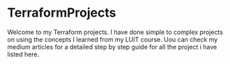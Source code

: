 # TerraformProjects

<p> Welcome to my Terraform projects.
I have done simple to complex projects on using the concepts I learned from my LUIT course.
Uou can check my medium articles for a detailed step by step guide for all the project i have listed here.
</p>